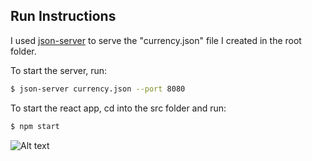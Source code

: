 ## Run Instructions
I used [json-server](https://github.com/typicode/json-server) to serve the "currency.json" file I created in the root folder.

To start the server, run:

```bash
$ json-server currency.json --port 8080
```

To start the react app, cd into the src folder and run:

```bash
$ npm start
```

![Alt text](https://lh3.googleusercontent.com/Kk9vafocaSo6W74yugIskd-YHwsOlkl2ipVA0AMLQMGy1JlUtZzdXHJHBm4lE8G3-Vwy9ylbaeWdO7dNZoAVSTTUcl4Ds7EuDpsZCSpOWo8XHz1FokqeOZ4tk1Ud44zFS-j935D4BovuK29UHIhLpwm1Z_ca5zghe2yRgdSdyvrIta1ZnBjhZfUCaBkh3FTvnsgzE77-e5gNNO5V5KIyEJWB2UidCjkJ5qT7MwXIA8wZqd9agp1oEl2XMDDJsDFmkkA3SH5mQ9JVY2b9ttZoJiz3HnP_gFpOe1GlgONyMJnvfSUshZBpdUo7EvX8b6dNPbZ-rqIUeJYnHg4BNgvy4CZYiA6ze4-FyzQoJD4753mmSRXQ4UqhJ4b35wHfYshRp25wh31XtgrDA8QrgmZYhyV--PwPO3Kygc1GTOR3oVwOh7YILTeZDBJLOCBgX1XUpT7QYEAtfZkcJU9ggnY3AuLauh_Ow2vYwEes8MdQ1UnYznyI0fvodXuIC9srqnDAr-7gdsDMfOX0fq9oOWfOFxPTDg2krHW6_jJ_IYEQuOWolD-GpXCbe48_F9Flmcb4UjMWpNnx16U8fd5ZvcTs9ShI9arjyeMhgBlcwdfdu7aeSjTFdbo=w534-h492-no "Screenshot")
